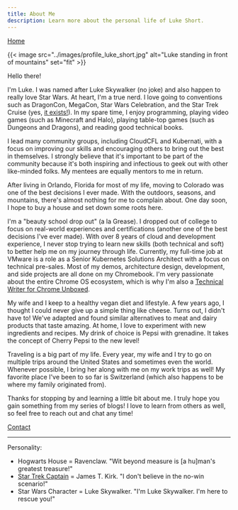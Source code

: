```yaml
---
title: About Me
description: Learn more about the personal life of Luke Short.
---
```


[Home](/)

{{< image src="../images/profile_luke_short.jpg" alt="Luke standing in front of mountains" set="fit" >}}

Hello there!

I'm Luke. I was named after Luke Skywalker (no joke) and also happen to really love Star Wars. At heart, I'm a true nerd. I love going to conventions such as DragonCon, MegaCon, Star Wars Celebration, and the Star Trek Cruise (yes, [it exists!](https://www.startrekthecruise.com/)). In my spare time, I enjoy programming, playing video games (such as Minecraft and Halo), playing table-top games (such as Dungeons and Dragons), and reading good technical books.

I lead many community groups, including CloudCFL and Kubernati, with a focus on improving our skills and encouraging others to bring out the best in themselves. I strongly believe that it's important to be part of the community because it's both inspiring and infectious to geek out with other like-minded folks. My mentees are equally mentors to me in return.

After living in Orlando, Florida for most of my life, moving to Colorado was one of the best decisions I ever made. With the outdoors, seasons, and mountains, there's almost nothing for me to complain about. One day soon, I hope to buy a house and set down some roots here.

I'm a "beauty school drop out" (a la Grease). I dropped out of college to focus on real-world experiences and certifications (another one of the best decisions I've ever made). With over 8 years of cloud and development experience, I never stop trying to learn new skills (both technical and soft) to better help me on my journey through life. Currently, my full-time job at VMware is a role as a Senior Kubernetes Solutions Architect with a focus on technical pre-sales. Most of my demos, architecture design, development, and side projects are all done on my Chromebook. I'm very passionate about the entire Chrome OS ecosystem, which is why I'm also a [Technical Writer for Chrome Unboxed](https://chromeunboxed.com/author/luke/).

My wife and I keep to a healthy vegan diet and lifestyle. A few years ago, I thought I could never give up a simple thing like cheese. Turns out, I didn't have to! We've adapted and found similar alternatives to meat and dairy products that taste amazing. At home, I love to experiment with new ingredients and recipes. My drink of choice is Pepsi with grenadine. It takes the concept of Cherry Pepsi to the new level!

Traveling is a big part of my life. Every year, my wife and I try to go on multiple trips around the United States and sometimes even the world. Whenever possible, I bring her along with me on my work trips as well! My favorite place I've been to so far is Switzerland (which also happens to be where my family originated from).

Thanks for stopping by and learning a little bit about me. I truly hope you gain something from my series of blogs! I love to learn from others as well, so feel free to reach out and chat any time!

[Contact](/#contact)

---

Personality:

- Hogwarts House = Ravenclaw. "Wit beyond measure is [a hu]man's greatest treasure!"
- [Star Trek Captain](https://www.startrek.com/news/which-star-trek-captain-are-you) = James T. Kirk. "I don't believe in the no-win scenario!"
- Star Wars Character = Luke Skywalker. "I'm Luke Skywalker. I'm here to rescue you!"
